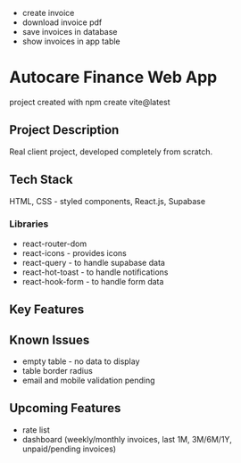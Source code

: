 - create invoice
- download invoice pdf
- save invoices in database
- show invoices in app table

# Autocare Finance Web App

project created with
npm create vite@latest

## Project Description

Real client project, developed completely from scratch.

## Tech Stack

HTML, CSS - styled components, React.js, Supabase

### Libraries

- react-router-dom
- react-icons - provides icons
- react-query - to handle supabase data
- react-hot-toast - to handle notifications
- react-hook-form - to handle form data

## Key Features

## Known Issues

- empty table - no data to display
- table border radius
- email and mobile validation pending

## Upcoming Features

- rate list
- dashboard (weekly/monthly invoices, last 1M, 3M/6M/1Y, unpaid/pending invoices)
